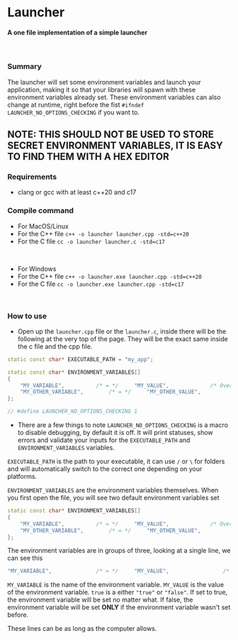 # Launcher
#### A one file implementation of a simple launcher
<br>

### Summary
The launcher will set some environment variables and launch your application, making it so that your libraries will spawn with these environment variables already set.
These environment variables can also change at runtime, right before the fist `#ifndef LAUNCHER_NO_OPTIONS_CHECKING` if you want to.

## NOTE: THIS SHOULD NOT BE USED TO STORE SECRET ENVIRONMENT VARIABLES, IT IS EASY TO FIND THEM WITH A HEX EDITOR


### Requirements
- clang or gcc with at least c++20 and c17

### Compile command

- For MacOS/Linux
- For the C++ file `c++ -o launcher launcher.cpp -std=c++20`
- For the C file `cc -o launcher launcher.c -std=c17`
<br>

- For Windows
- For the C++ file `c++ -o launcher.exe launcher.cpp -std=c++20`
- For the C file `cc -o launcher.exe launcher.cpp -std=c17`
<br>

### How to use
- Open up the `launcher.cpp` file or the `launcher.c`, inside there will be the following at the very top of the page. They will be the exact same inside the c file and the cpp file.
```cpp
static const char* EXECUTABLE_PATH = "my_app";

static const char* ENVIRONMENT_VARIABLES[]
{
	"MY_VARIABLE", 			/* = */		"MY_VALUE",				/* Override? */		"true",
	"MY_OTHER_VARIABLE", 		/* = */		"MY_OTHER_VALUE",			/* Override? */		"false",
};

// #define LAUNCHER_NO_OPTIONS_CHECKING 1
```

- There are a few things to note
`LAUNCHER_NO_OPTIONS_CHECKING` is a macro to disable debugging, by default it is off. It will print statuses, show errors and validate your inputs for the `EXECUTABLE_PATH` and `ENVIRONMENT_VARIABLES` variables.

`EXECUTABLE_PATH` is the path to your executable, it can use `/` or `\` for folders and will automatically switch to the correct one depending on your platforms.

`ENVIRONMENT_VARIABLES` are the environment variables themselves. When you first open the file, you will see two default environment variables set
```cpp
static const char* ENVIRONMENT_VARIABLES[]
{
	"MY_VARIABLE", 			/* = */		"MY_VALUE",				/* Override? */		"true",
	"MY_OTHER_VARIABLE", 		/* = */		"MY_OTHER_VALUE",			/* Override? */		"false",
};
```
The environment variables are in groups of three, looking at a single line, we can see this
```cpp
"MY_VARIABLE", 				/* = */		"MY_VALUE",					/* Override? */		"true",
```
`MY_VARIABLE` is the name of the environment variable. `MY_VALUE` is the value of the environment variable. `true` is a either `"true"` or `"false"`. If set to true, the environment variable will be set no matter what. If false, the environment variable will be set **ONLY** if the environment variable wasn't set before.

These lines can be as long as the computer allows.